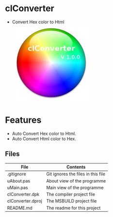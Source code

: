 # clConverter
- Convert Hex color to Html                    
![](clConverter.png) 



# Features  
- Auto Convert Hex color to Html. 
- Auto Convert Html color to Hex. 








## Files

| File | Contents | 
| --- | --- |
| .gitignore | Git ignores the files in this file |
| uAbout.pas | About view of the programme |
| uMain.pas | Main view of the programme |
| clConverter.dpk | The compiler project file |
| clConverter.dproj | The MSBUILD project file |
| README.md | The readme for this project |
